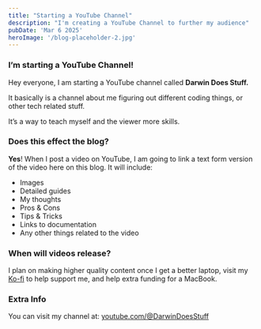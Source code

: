 ```yaml
---
title: "Starting a YouTube Channel"
description: "I'm creating a YouTube Channel to further my audience"
pubDate: 'Mar 6 2025'
heroImage: '/blog-placeholder-2.jpg'
---
```

### I’m starting a YouTube Channel!

Hey everyone, I am starting a YouTube channel called **Darwin Does Stuff.** 

It basically is a channel about me figuring out different coding things, or other tech related stuff.

It’s a way to teach myself and the viewer more skills.

### Does this effect the blog?

**Yes**! When I post a video on YouTube, I am going to link a text form version of the video here on this blog. It will include:

- Images
- Detailed guides
- My thoughts
- Pros & Cons
- Tips & Tricks
- Links to documentation
- Any other things related to the video

### When will videos release?

I plan on making higher quality content once I get a better laptop, visit my [Ko-fi](https://ko-fi.com/darwincereska) to help support me, and help extra funding for a MacBook.

### Extra Info

You can visit my channel at: [youtube.com/@DarwinDoesStuff](https://youtube.com/@DarwinDoesStuff)